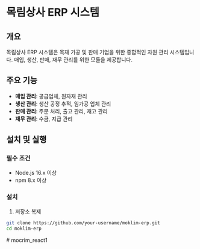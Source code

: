 # 목림상사 ERP 시스템

## 개요

목림상사 ERP 시스템은 목재 가공 및 판매 기업을 위한 종합적인 자원 관리 시스템입니다. 매입, 생산, 판매, 재무 관리를 위한 모듈을 제공합니다.

## 주요 기능

- **매입 관리**: 공급업체, 원자재 관리
- **생산 관리**: 생산 공정 추적, 임가공 업체 관리
- **판매 관리**: 주문 처리, 출고 관리, 재고 관리
- **재무 관리**: 수금, 지급 관리

## 설치 및 실행

### 필수 조건

- Node.js 16.x 이상
- npm 8.x 이상

### 설치

1. 저장소 복제

```bash
git clone https://github.com/your-username/moklim-erp.git
cd moklim-erp
```
#   m o c r i m _ r e a c t 1  
 